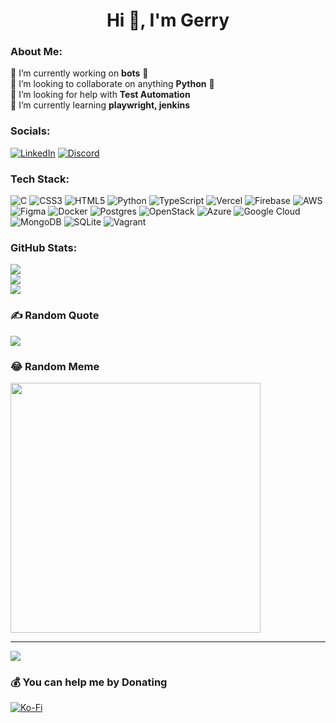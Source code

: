 <h1 align="center">Hi 👋, I'm Gerry</h1>

### About Me:
🔭 I’m currently working on **bots** 🤖<br>👯 I’m looking to collaborate on anything **Python** 🐍<br>🤝 I’m looking for help with **Test Automation**<br>🌱 I’m currently learning **playwright, jenkins**


### Socials:
[![LinkedIn](https://img.shields.io/badge/LinkedIn-%230077B5.svg?logo=linkedin&logoColor=white)](https://linkedin.com/in/gerry-aballa) [![Discord](https://img.shields.io/badge/Discord-%237289DA.svg?logo=discord&logoColor=white)](https://discordapp.com/users/931146352610644058) 

### Tech Stack:
![C](https://img.shields.io/badge/c-%2300599C.svg?style=flat&logo=c&logoColor=white) ![CSS3](https://img.shields.io/badge/css3-%231572B6.svg?style=flat&logo=css3&logoColor=white) ![HTML5](https://img.shields.io/badge/html5-%23E34F26.svg?style=flat&logo=html5&logoColor=white) ![Python](https://img.shields.io/badge/python-3670A0?style=flat&logo=python&logoColor=ffdd54) ![TypeScript](https://img.shields.io/badge/typescript-%23007ACC.svg?style=flat&logo=typescript&logoColor=white) ![Vercel](https://img.shields.io/badge/vercel-%23000000.svg?style=flat&logo=vercel&logoColor=white) ![Firebase](https://img.shields.io/badge/firebase-%23039BE5.svg?style=flat&logo=firebase) ![AWS](https://img.shields.io/badge/AWS-%23FF9900.svg?style=flat&logo=amazon-aws&logoColor=white) 	![Figma](https://img.shields.io/badge/figma-%23F24E1E.svg?style=flat&logo=figma&logoColor=white) ![Docker](https://img.shields.io/badge/docker-%230db7ed.svg?style=flat&logo=docker&logoColor=white) ![Postgres](https://img.shields.io/badge/postgres-%23316192.svg?style=flat&logo=postgresql&logoColor=white) ![OpenStack](https://img.shields.io/badge/Openstack-%23f01742.svg?style=flat&logo=openstack&logoColor=white) ![Azure](https://img.shields.io/badge/azure-%230072C6.svg?style=flat&logo=azure-devops&logoColor=white) ![Google Cloud](https://img.shields.io/badge/Google%20Cloud-%234285F4.svg?style=flat&logo=google-cloud&logoColor=white) ![MongoDB](https://img.shields.io/badge/MongoDB-%234ea94b.svg?style=flat&logo=mongodb&logoColor=white) ![SQLite](https://img.shields.io/badge/sqlite-%2307405e.svg?style=flat&logo=sqlite&logoColor=white) ![Vagrant](https://img.shields.io/badge/vagrant-%231563FF.svg?style=flat&logo=vagrant&logoColor=white)
### GitHub Stats:
![](https://github-readme-stats.vercel.app/api?username=Gerry-Aballa&theme=dark&hide_border=false&include_all_commits=true&count_private=false)<br/>
![](https://github-readme-streak-stats.herokuapp.com/?user=Gerry-Aballa&theme=dark&hide_border=false)<br/>
![](https://github-readme-stats.vercel.app/api/top-langs/?username=Gerry-Aballa&theme=dark&hide_border=false&include_all_commits=true&count_private=false&layout=compact)

### ✍ Random Quote
![](https://quotes-github-readme.vercel.app/api?type=horizontal&theme=radical)

### 😂 Random Meme
<img src='https://randommeme-five.vercel.app/' style="height: 400px;"/>

---
[![](https://visitcount.itsvg.in/api?id=Gerry-Aballa&icon=5&color=0)](https://visitcount.itsvg.in)

  ### 💰 You can help me by Donating
  [![Ko-Fi](https://img.shields.io/badge/Ko--fi-F16061?style=for-the-badge&logo=ko-fi&logoColor=white)](https://ko-fi.com/gerryaballa)
